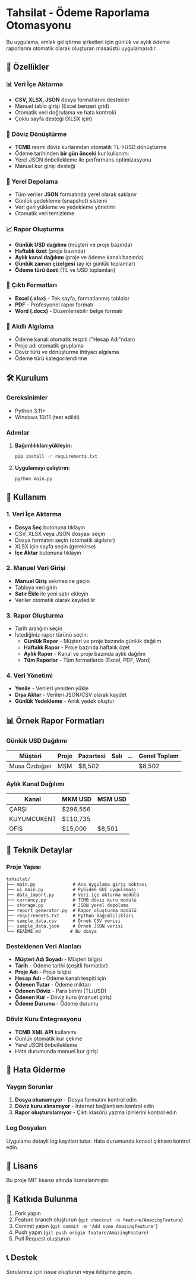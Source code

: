 # Tahsilat - Ödeme Raporlama Otomasyonu

Bu uygulama, emlak geliştirme şirketleri için günlük ve aylık ödeme raporlarını otomatik olarak oluşturan masaüstü uygulamasıdır.

## 🚀 Özellikler

### 📊 Veri İçe Aktarma
- **CSV, XLSX, JSON** dosya formatlarını destekler
- Manuel tablo girişi (Excel benzeri grid)
- Otomatik veri doğrulama ve hata kontrolü
- Çoklu sayfa desteği (XLSX için)

### 💱 Döviz Dönüştürme
- **TCMB** resmi döviz kurlarından otomatik TL→USD dönüştürme
- Ödeme tarihinden **bir gün önceki** kur kullanımı
- Yerel JSON önbellekleme ile performans optimizasyonu
- Manuel kur girişi desteği

### 💾 Yerel Depolama
- Tüm veriler **JSON** formatında yerel olarak saklanır
- Günlük yedekleme (snapshot) sistemi
- Veri geri yükleme ve yedekleme yönetimi
- Otomatik veri temizleme

### 📈 Rapor Oluşturma
- **Günlük USD dağılımı** (müşteri ve proje bazında)
- **Haftalık özet** (proje bazında)
- **Aylık kanal dağılımı** (proje ve ödeme kanalı bazında)
- **Günlük zaman çizelgesi** (ay içi günlük toplamlar)
- **Ödeme türü özeti** (TL ve USD toplamları)

### 📄 Çıktı Formatları
- **Excel (.xlsx)** - Tek sayfa, formatlanmış tablolar
- **PDF** - Profesyonel rapor formatı
- **Word (.docx)** - Düzenlenebilir belge formatı

### 🎯 Akıllı Algılama
- Ödeme kanalı otomatik tespiti ("Hesap Adı"ndan)
- Proje adı otomatik gruplama
- Döviz türü ve dönüştürme ihtiyacı algılama
- Ödeme türü kategorilendirme

## 🛠️ Kurulum

### Gereksinimler
- Python 3.11+
- Windows 10/11 (test edildi)

### Adımlar
1. **Bağımlılıkları yükleyin:**
   ```bash
   pip install -r requirements.txt
   ```

2. **Uygulamayı çalıştırın:**
   ```bash
   python main.py
   ```

## 📖 Kullanım

### 1. Veri İçe Aktarma
- **Dosya Seç** butonuna tıklayın
- CSV, XLSX veya JSON dosyası seçin
- Dosya formatını seçin (otomatik algılanır)
- XLSX için sayfa seçin (gerekirse)
- **İçe Aktar** butonuna tıklayın

### 2. Manuel Veri Girişi
- **Manuel Giriş** sekmesine geçin
- Tabloya veri girin
- **Satır Ekle** ile yeni satır ekleyin
- Veriler otomatik olarak kaydedilir

### 3. Rapor Oluşturma
- Tarih aralığını seçin
- İstediğiniz rapor türünü seçin:
  - **Günlük Rapor** - Müşteri ve proje bazında günlük dağılım
  - **Haftalık Rapor** - Proje bazında haftalık özet
  - **Aylık Rapor** - Kanal ve proje bazında aylık dağılım
  - **Tüm Raporlar** - Tüm formatlarda (Excel, PDF, Word)

### 4. Veri Yönetimi
- **Yenile** - Verileri yeniden yükle
- **Dışa Aktar** - Verileri JSON/CSV olarak kaydet
- **Günlük Yedekleme** - Anlık yedek oluştur

## 📊 Örnek Rapor Formatları

### Günlük USD Dağılımı
| Müşteri | Proje | Pazartesi | Salı | ... | Genel Toplam |
|---------|-------|-----------|------|-----|--------------|
| Musa Özdoğan | MSM | $8,502 | | | $8,502 |

### Aylık Kanal Dağılımı
| Kanal | MKM USD | MSM USD |
|-------|---------|---------|
| ÇARŞI | $296,556 | |
| KUYUMCUKENT | $110,735 | |
| OFİS | $15,000 | $8,501 |

## 🔧 Teknik Detaylar

### Proje Yapısı
```
tahsilat/
├── main.py              # Ana uygulama giriş noktası
├── ui_main.py           # PySide6 GUI uygulaması
├── data_import.py       # Veri içe aktarma modülü
├── currency.py          # TCMB döviz kuru modülü
├── storage.py           # JSON yerel depolama
├── report_generator.py  # Rapor oluşturma modülü
├── requirements.txt     # Python bağımlılıkları
├── sample_data.csv      # Örnek CSV verisi
├── sample_data.json     # Örnek JSON verisi
└── README.md           # Bu dosya
```

### Desteklenen Veri Alanları
- **Müşteri Adı Soyadı** - Müşteri bilgisi
- **Tarih** - Ödeme tarihi (çeşitli formatlar)
- **Proje Adı** - Proje bilgisi
- **Hesap Adı** - Ödeme kanalı tespiti için
- **Ödenen Tutar** - Ödeme miktarı
- **Ödenen Döviz** - Para birimi (TL/USD)
- **Ödenen Kur** - Döviz kuru (manuel giriş)
- **Ödeme Durumu** - Ödeme durumu

### Döviz Kuru Entegrasyonu
- **TCMB XML API** kullanımı
- Günlük otomatik kur çekme
- Yerel JSON önbellekleme
- Hata durumunda manuel kur girişi

## 🐛 Hata Giderme

### Yaygın Sorunlar
1. **Dosya okunamıyor** - Dosya formatını kontrol edin
2. **Döviz kuru alınamıyor** - İnternet bağlantısını kontrol edin
3. **Rapor oluşturulamıyor** - Çıktı klasörü yazma izinlerini kontrol edin

### Log Dosyaları
Uygulama detaylı log kayıtları tutar. Hata durumunda konsol çıktısını kontrol edin.

## 📝 Lisans

Bu proje MIT lisansı altında lisanslanmıştır.

## 🤝 Katkıda Bulunma

1. Fork yapın
2. Feature branch oluşturun (`git checkout -b feature/AmazingFeature`)
3. Commit yapın (`git commit -m 'Add some AmazingFeature'`)
4. Push yapın (`git push origin feature/AmazingFeature`)
5. Pull Request oluşturun

## 📞 Destek

Sorularınız için issue oluşturun veya iletişime geçin.
